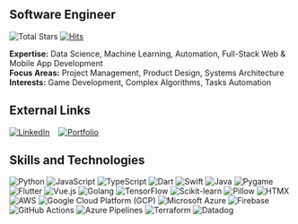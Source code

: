 ## **Software Engineer**

![Total Stars](https://img.shields.io/github/stars/castilloglenn?style=flat&label=Stars&logo=github)
[![Hits](https://hits.seeyoufarm.com/api/count/incr/badge.svg?url=https%3A%2F%2Fgithub.com%2Fcastilloglenn&count_bg=%230085EA&title_bg=%23555555&icon=github.svg&icon_color=%23FFFFFF&title=Visits&edge_flat=false)](https://hits.seeyoufarm.com)

**Expertise:** Data Science, Machine Learning, Automation, Full-Stack Web & Mobile App Development<br>
**Focus Areas:** Project Management, Product Design, Systems Architecture<br>
**Interests:** Game Development, Complex Algorithms, Tasks Automation

## **External Links**

[![LinkedIn](https://img.shields.io/badge/LinkedIn-0A66C2?style=flat&logo=linkedin&logoColor=white)](https://www.linkedin.com/in/castilloglenn)
&nbsp;&nbsp;
[![Portfolio](https://img.shields.io/badge/Portfolio-000000?style=flat&logo=github&logoColor=white)](https://castilloglenn.github.io/)

## **Skills and Technologies**

![Python](https://img.shields.io/badge/Python-3776AB?style=flat&logo=python&logoColor=white)
![JavaScript](https://img.shields.io/badge/JavaScript-F7DF1C?style=flat&logo=javascript&logoColor=black)
![TypeScript](https://img.shields.io/badge/TypeScript-007ACC?style=flat&logo=typescript&logoColor=white)
![Dart](https://img.shields.io/badge/Dart-00B8D9?style=flat&logo=dart&logoColor=white)
![Swift](https://img.shields.io/badge/Swift-F05138?style=flat&logo=swift&logoColor=white)
![Java](https://img.shields.io/badge/Java-007396?style=flat&logo=java&logoColor=white)
![Pygame](https://img.shields.io/badge/Pygame-F9C5D1?style=flat&logo=pygame&logoColor=black)
![Flutter](https://img.shields.io/badge/Flutter-02569B?style=flat&logo=flutter&logoColor=white)
![Vue.js](https://img.shields.io/badge/Vue.js-4FC08D?style=flat&logo=vue.js&logoColor=white)
![Golang](https://img.shields.io/badge/Go-00ADD8?style=flat&logo=go&logoColor=white)
![TensorFlow](https://img.shields.io/badge/TensorFlow-FF6F00?style=flat&logo=tensorflow&logoColor=white)
![Scikit-learn](https://img.shields.io/badge/Scikit--learn-F7931E?style=flat&logo=scikit-learn&logoColor=white)
![Pillow](https://img.shields.io/badge/Pillow-FF8C00?style=flat&logo=pillow&logoColor=white)
![HTMX](https://img.shields.io/badge/HTMX-004A7C?style=flat&logo=htmx&logoColor=white)
![AWS](https://img.shields.io/badge/AWS-232F3E?style=flat&logo=amazonaws&logoColor=white)
![Google Cloud Platform (GCP)](https://img.shields.io/badge/Google%20Cloud-4285F4?style=flat&logo=google-cloud&logoColor=white)
![Microsoft Azure](https://img.shields.io/badge/Azure-0078D4?style=flat&logo=microsoftazure&logoColor=white)
![Firebase](https://img.shields.io/badge/Firebase-FFCA28?style=flat&logo=firebase&logoColor=black)
![GitHub Actions](https://img.shields.io/badge/GitHub%20Actions-2088FF?style=flat&logo=github-actions&logoColor=white)
![Azure Pipelines](https://img.shields.io/badge/Azure%20Pipelines-0078D4?style=flat&logo=azure-devops&logoColor=white)
![Terraform](https://img.shields.io/badge/Terraform-7B42BC?style=flat&logo=terraform&logoColor=white)
![Datadog](https://img.shields.io/badge/Datadog-6354F2?style=flat&logo=datadog&logoColor=white)
